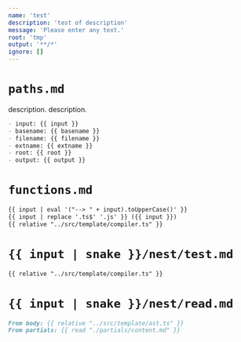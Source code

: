 ```yaml
---
name: 'test'
description: 'test of description'
message: 'Please enter any text.'
root: 'tmp'
output: '**/*'
ignore: []
---
```


# `paths.md`

description. description.

```markdown
- input: {{ input }}
- basename: {{ basename }}
- filename: {{ filename }}
- extname: {{ extname }}
- root: {{ root }}
- output: {{ output }}
```

# `functions.md`

```markdown
{{ input | eval '("--> " + input).toUpperCase()' }}
{{ input | replace '.ts$' '.js' }} ({{ input }})
{{ relative "../src/template/compiler.ts" }}
```

# `{{ input | snake }}/nest/test.md`

```markdown
{{ relative "../src/template/compiler.ts" }}
```

# `{{ input | snake }}/nest/read.md`

```markdown
From body: {{ relative "../src/template/ast.ts" }}
From partials: {{ read "./partials/content.md" }}
```
